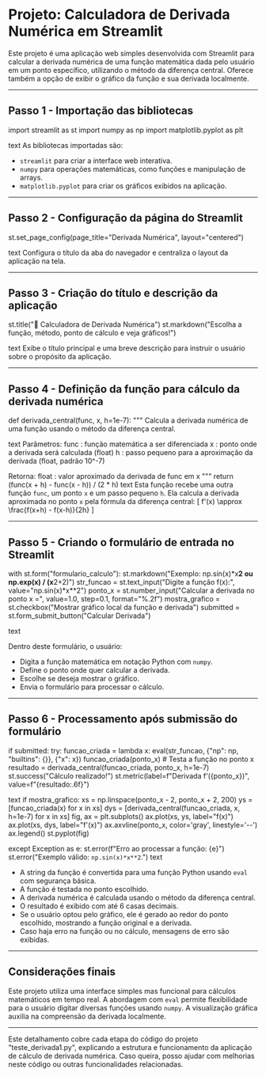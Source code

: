 # Projeto: Calculadora de Derivada Numérica em Streamlit

Este projeto é uma aplicação web simples desenvolvida com Streamlit para calcular a derivada numérica de uma função matemática dada pelo usuário em um ponto específico, utilizando o método da diferença central. Oferece também a opção de exibir o gráfico da função e sua derivada localmente.

---

## Passo 1 - Importação das bibliotecas

import streamlit as st
import numpy as np
import matplotlib.pyplot as plt

text
As bibliotecas importadas são:
- `streamlit` para criar a interface web interativa.
- `numpy` para operações matemáticas, como funções e manipulação de arrays.
- `matplotlib.pyplot` para criar os gráficos exibidos na aplicação.

---

## Passo 2 - Configuração da página do Streamlit

st.set_page_config(page_title="Derivada Numérica", layout="centered")

text
Configura o título da aba do navegador e centraliza o layout da aplicação na tela.

---

## Passo 3 - Criação do título e descrição da aplicação

st.title("🔢 Calculadora de Derivada Numérica")
st.markdown("Escolha a função, método, ponto de cálculo e veja gráficos!")

text
Exibe o título principal e uma breve descrição para instruir o usuário sobre o propósito da aplicação.

---

## Passo 4 - Definição da função para cálculo da derivada numérica

def derivada_central(func, x, h=1e-7):
"""
Calcula a derivada numérica de uma função usando o método da diferença central.

text
Parâmetros:
func : função matemática a ser diferenciada
x : ponto onde a derivada será calculada (float)
h : passo pequeno para a aproximação da derivada (float, padrão 10^-7)

Retorna:
float : valor aproximado da derivada de func em x
"""
return (func(x + h) - func(x - h)) / (2 * h)
text
Esta função recebe uma outra função `func`, um ponto `x` e um passo pequeno `h`. Ela calcula a derivada aproximada no ponto `x` pela fórmula da diferença central:
\[
f'(x) \approx \frac{f(x+h) - f(x-h)}{2h}
\]

---

## Passo 5 - Criando o formulário de entrada no Streamlit

with st.form("formulario_calculo"):
st.markdown("Exemplo: np.sin(x)*x**2 ou np.exp(x) / (x**2+2)")
str_funcao = st.text_input("Digite a função f(x):", value="np.sin(x)*x**2")
ponto_x = st.number_input("Calcular a derivada no ponto x =", value=1.0, step=0.1, format="%.2f")
mostra_grafico = st.checkbox("Mostrar gráfico local da função e derivada")
submitted = st.form_submit_button("Calcular Derivada")

text

Dentro deste formulário, o usuário:
- Digita a função matemática em notação Python com `numpy`.
- Define o ponto onde quer calcular a derivada.
- Escolhe se deseja mostrar o gráfico.
- Envia o formulário para processar o cálculo.

---

## Passo 6 - Processamento após submissão do formulário

if submitted:
try:
funcao_criada = lambda x: eval(str_funcao, {"np": np, "builtins": {}}, {"x": x})
funcao_criada(ponto_x) # Testa a função no ponto x
resultado = derivada_central(funcao_criada, ponto_x, h=1e-7)
st.success("Cálculo realizado!")
st.metric(label=f"Derivada f'({ponto_x})", value=f"{resultado:.6f}")

text
    if mostra_grafico:
        xs = np.linspace(ponto_x - 2, ponto_x + 2, 200)
        ys = [funcao_criada(x) for x in xs]
        dys = [derivada_central(funcao_criada, x, h=1e-7) for x in xs]
        fig, ax = plt.subplots()
        ax.plot(xs, ys, label="f(x)")
        ax.plot(xs, dys, label="f'(x)")
        ax.axvline(ponto_x, color='gray', linestyle='--')
        ax.legend()
        st.pyplot(fig)

except Exception as e:
    st.error(f"Erro ao processar a função: {e}")
    st.error("Exemplo válido: `np.sin(x)*x**2`.")
text

- A string da função é convertida para uma função Python usando `eval` com segurança básica.
- A função é testada no ponto escolhido.
- A derivada numérica é calculada usando o método da diferença central.
- O resultado é exibido com até 6 casas decimais.
- Se o usuário optou pelo gráfico, ele é gerado ao redor do ponto escolhido, mostrando a função original e a derivada.
- Caso haja erro na função ou no cálculo, mensagens de erro são exibidas.

---

## Considerações finais

Este projeto utiliza uma interface simples mas funcional para cálculos matemáticos em tempo real. A abordagem com `eval` permite flexibilidade para o usuário digitar diversas funções usando `numpy`. A visualização gráfica auxilia na compreensão da derivada localmente.

---

Este detalhamento cobre cada etapa do código do projeto "teste_derivada1.py", explicando a estrutura e funcionamento da aplicação de cálculo de derivada numérica. Caso queira, posso ajudar com melhorias neste código ou outras funcionalidades relacionadas.

